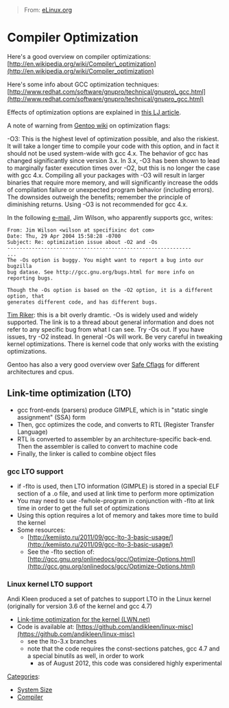 > From: [eLinux.org](http://eLinux.org/Compiler_Optimization "http://eLinux.org/Compiler_Optimization")


# Compiler Optimization



Here's a good overview on compiler optimizations:
[http://en.wikipedia.org/wiki/Compiler\_optimization](http://en.wikipedia.org/wiki/Compiler_optimization)

Here's some info about GCC optimization techniques:
[http://www.redhat.com/software/gnupro/technical/gnupro\_gcc.html](http://www.redhat.com/software/gnupro/technical/gnupro_gcc.html)

Effects of optimization options are explained in [this LJ
article](http://www.linuxjournal.com/article/7269).

A note of warning from [Gentoo
wiki](http://www.gentoo.org/doc/en/gcc-optimization.xml) on optimization
flags:

-O3: This is the highest level of optimization possible, and also the
riskiest. It will take a longer time to compile your code with this
option, and in fact it should not be used system-wide with gcc 4.x. The
behavior of gcc has changed significantly since version 3.x. In 3.x, -O3
has been shown to lead to marginally faster execution times over -O2,
but this is no longer the case with gcc 4.x. Compiling all your packages
with -O3 will result in larger binaries that require more memory, and
will significantly increase the odds of compilation failure or
unexpected program behavior (including errors). The downsides outweigh
the benefits; remember the principle of diminishing returns. Using -O3
is not recommended for gcc 4.x.


 In the following
[e-mail](http://gcc.gnu.org/ml/gcc/2004-04/msg01409.html), Jim Wilson,
who apparently supports gcc, writes:

    From: Jim Wilson <wilson at specifixinc dot com>
    Date: Thu, 29 Apr 2004 15:58:28 -0700
    Subject: Re: optimization issue about -O2 and -Os
    ------------------------------------------------------------
    ...
    The -Os option is buggy. You might want to report a bug into our bugzilla
    bug datase. See http://gcc.gnu.org/bugs.html for more info on reporting bugs.

    Though the -Os option is based on the -O2 option, it is a different option, that
    generates different code, and has different bugs.

[Tim Riker](http://eLinux.org/User:TimRiker "User:TimRiker"): this is a bit overly
dramtic. -Os is widely used and widely supported. The link is to a
thread about general information and does not refer to any specific bug
from what I can see. Try -Os out. If you have issues, try -O2 instead.
In general -Os will work. Be very careful in tweaking kernel
optimizations. There is kernel code that only works with the existing
optimizations.


 Gentoo has also a very good overview over [Safe
Cflags](http://en.gentoo-wiki.com/wiki/Safe_Cflags) for different
architectures and cpus.

## Link-time optimization (LTO)

-   gcc front-ends (parsers) produce GIMPLE, which is in "static single
    assignment" (SSA) form
-   Then, gcc optimizes the code, and converts to RTL (Register Transfer
    Language)
-   RTL is converted to assembler by an architecture-specific back-end.
    Then the assembler is called to convert to machine code
-   Finally, the linker is called to combine object files

### gcc LTO support

-   if -flto is used, then LTO information (GIMPLE) is stored in a
    special ELF section of a .o file, and used at link time to perform
    more optimization
-   You may need to use -fwhole-program in conjunction with -flto at
    link time in order to get the full set of optimizations
-   Using this option requires a lot of memory and takes more time to
    build the kernel
-   Some resources:
    -   [http://kemiisto.ru/2011/09/gcc-lto-3-basic-usage/](http://kemiisto.ru/2011/09/gcc-lto-3-basic-usage/)
    -   See the -flto section of:
        [http://gcc.gnu.org/onlinedocs/gcc/Optimize-Options.html](http://gcc.gnu.org/onlinedocs/gcc/Optimize-Options.html)

### Linux kernel LTO support

Andi Kleen produced a set of patches to support LTO in the Linux kernel
(originally for version 3.6 of the kernel and gcc 4.7)

-   [Link-time optimization for the kernel
    (LWN.net)](http://lwn.net/Articles/512548/)
-   Code is available at:
    [https://github.com/andikleen/linux-misc](https://github.com/andikleen/linux-misc)
    -   see the lto-3.x branches
    -   note that the code requires the const-sections patches, gcc 4.7
        and a special binutils as well, in order to work
        -   as of August 2012, this code was considered highly
            experimental


[Categories](http://eLinux.org/Special:Categories "Special:Categories"):

-   [System Size](http://eLinux.org/Category:System_Size "Category:System Size")
-   [Compiler](http://eLinux.org/Category:Compiler "Category:Compiler")

